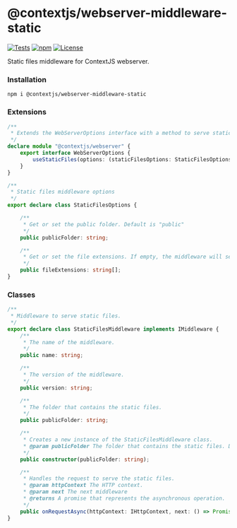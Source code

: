# @contextjs/webserver-middleware-static

[![Tests](https://github.com/contextjs/context/actions/workflows/tests.yaml/badge.svg?branch=main)](https://github.com/contextjs/context/actions/workflows/tests.yaml)
[![npm](https://badgen.net/npm/v/@contextjs/webserver-middleware-static?cache=300)](https://www.npmjs.com/package/@contextjs/webserver-middleware-static)
[![License](https://badgen.net/static/license/MIT)](https://github.com/contextjs/context/blob/main/LICENSE)

Static files middleware for ContextJS webserver.

### Installation
```
npm i @contextjs/webserver-middleware-static
```


### Extensions

```typescript
/**
 * Extends the WebServerOptions interface with a method to serve static files.
 */
declare module "@contextjs/webserver" {
    export interface WebServerOptions {
        useStaticFiles(options: (staticFilesOptions: StaticFilesOptions) => void): WebServerOptions;
    }
}

/**
 * Static files middleware options
 */
export declare class StaticFilesOptions {

    /**
     * Get or set the public folder. Default is "public"
     */
    public publicFolder: string;

    /**
     * Get or set the file extensions. If empty, the middleware will serve all files.
     */
    public fileExtensions: string[];
}
```

### Classes

```typescript
/**
 * Middleware to serve static files.
 */
export declare class StaticFilesMiddleware implements IMiddleware {
    /**
     * The name of the middleware.
     */
    public name: string;

    /**
     * The version of the middleware.
     */
    public version: string;

    /**
     * The folder that contains the static files.
     */
    public publicFolder: string;

    /**
     * Creates a new instance of the StaticFilesMiddleware class.
     * @param publicFolder The folder that contains the static files. Default is "public".
     */
    public constructor(publicFolder: string);

    /**
     * Handles the request to serve the static files.
     * @param httpContext The HTTP context.
     * @param next The next middleware
     * @returns A promise that represents the asynchronous operation.
     */
    public onRequestAsync(httpContext: IHttpContext, next: () => Promise<void>): Promise<void>;
}
```